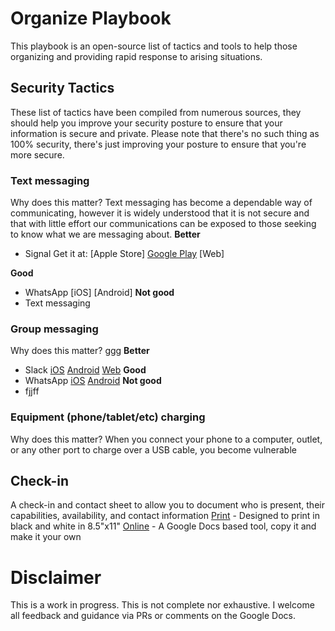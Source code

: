 # Organize Playbook
This playbook is an open-source list of tactics and tools to help those organizing and providing rapid response to arising situations.

## Security Tactics
These list of tactics have been compiled from numerous sources, they should help you improve your security posture to ensure that your information is secure and private. Please note that there's no such thing as 100% security, there's just improving your posture to ensure that you're more secure.

### Text messaging
Why does this matter? Text messaging has become a dependable way of communicating, however it is widely understood that it is not secure and that with little effort our communications can be exposed to those seeking to know what we are messaging about.
__Better__
- Signal 
Get it at:
[Apple Store] 
[Google Play](https://play.google.com/store/apps/details?id=org.thoughtcrime.securesms) 
[Web]


__Good__
- WhatsApp [iOS] [Android]
__Not good__
- Text messaging

### Group messaging
Why does this matter? ggg
__Better__
- Slack [iOS]() [Android]() [Web]()
__Good__
- WhatsApp [iOS]() [Android]()
__Not good__
- fjjff

### Equipment (phone/tablet/etc) charging
Why does this matter? When you connect your phone to a computer, outlet, or any other port to charge over a USB cable, you become vulnerable 

## Check-in
A check-in and contact sheet to allow you to document who is present, their capabilities, availability, and contact information
[Print]() - Designed to print in black and white in 8.5"x11"
[Online]() - A Google Docs based tool, copy it and make it your own

# Disclaimer
This is a work in progress. This is not complete nor exhaustive. I welcome all feedback and guidance via PRs or comments on the Google Docs.
